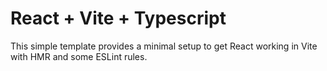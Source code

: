# React + Vite + Typescript

This simple template provides a minimal setup to get React working in Vite with HMR and some ESLint rules.
